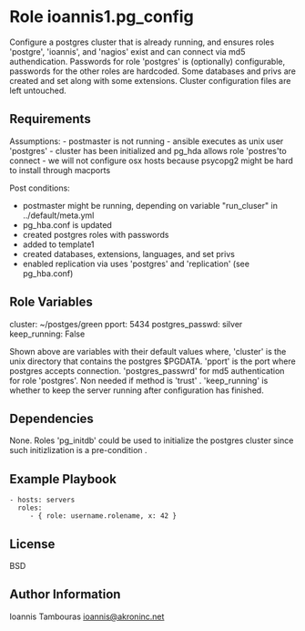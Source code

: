 Role ioannis1.pg_config
=========

Configure a postgres cluster that is already running, and ensures roles 'postgre', 'ioannis', and 'nagios' exist and can connect via md5 authendication. Passwords for  role 'postgres' is (optionally) configurable, passwords for the other roles are hardcoded. Some databases and privs are created and set along with some extensions. Cluster configuration
files are left untouched.


Requirements
------------

 Assumptions:
    - postmaster  is not running
    - ansible executes as unix user 'postgres'
    - cluster has been initialized and pg_hda allows role 'postres'to connect
    - we will not configure osx hosts because psycopg2 might be hard to install through macports

 Post conditions:
   - postmaster might be running, depending on variable  "run_cluser" in ../default/meta.yml
   - pg_hba.conf is updated
   - created postgres roles with passwords
   - added to template1
   - created  databases, extensions, languages, and set privs
   - enabled replication via uses 'postgres' and 'replication' (see pg_hba.conf)


Role Variables
--------------

cluster:             ~/postges/green
pport:               5434
postgres_passwd:     silver
keep_running:        False

Shown above are variables with their default values
where,
'cluster'           is  the unix directory that contains the postgres $PGDATA. 
'pport'             is  the port where postgres accepts connection.
'postgres_passwrd'  for md5 authentication for role 'postgres'. Non needed if method is  'trust' . 
'keep_running'      is  whether to keep the server running after configuration has finished. 



Dependencies
------------

None. Roles 'pg_initdb' could be used to initialize the postgres cluster since such initizlization is a pre-condition .

Example Playbook
----------------

    - hosts: servers
      roles:
         - { role: username.rolename, x: 42 }

License
-------

BSD

Author Information
------------------
Ioannis Tambouras <ioannis@akroninc.net>

